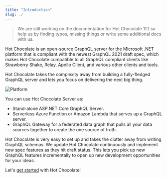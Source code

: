 ```yaml
---
title: "Introduction"
slug: ./
---
```


> We are still working on the documentation for Hot Chocolate 11.1 so help us by finding typos, missing things or write some additional docs with us.

Hot Chocolate is an open-source GraphQL server for the Microsoft .NET platform that is compliant with the newest GraphQL 2021 draft spec, which makes Hot Chocolate compatible to all GraphQL compliant clients like Strawberry Shake, Relay, Apollo Client, and various other clients and tools.

Hot Chocolate takes the complexity away from building a fully-fledged GraphQL server and lets you focus on delivering the next big thing.

![Platform](/img/platform.png)

You can use Hot Chocolate Server as:

- Stand-alone ASP.NET Core GraphQL Server.
- Serverless Azure Function or Amazon Lambda that serves up a GraphQL server.
- GraphQL Gateway for a federated data graph that pulls all your data sources together to create the one source of truth.

Hot Chocolate is very easy to set up and takes the clutter away from writing GraphQL schemas. We update Hot Chocolate continuously and implement new spec features as they hit draft status. This lets you pick up new GraphQL features incrementally to open up new development opportunities for your ideas.

Let's [get started](get-started.md) with Hot Chocolate!
